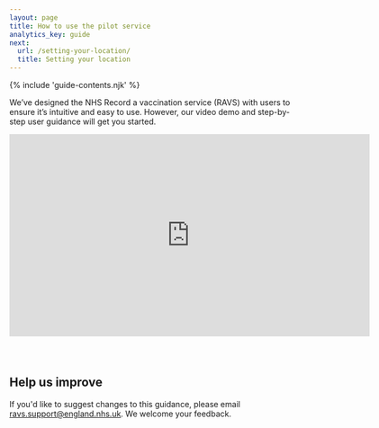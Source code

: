 ```yaml
---
layout: page
title: How to use the pilot service
analytics_key: guide
next:
  url: /setting-your-location/
  title: Setting your location
---
```


{% include 'guide-contents.njk' %}

We’ve designed the NHS Record a vaccination service (RAVS) with users to ensure it’s intuitive and easy to use. However, our video demo and step-by-step user guidance will get you started.

<iframe src="https://player.vimeo.com/video/955929964?h=323fc0f777" width="640" height="360" frameborder="0" allow="fullscreen; picture-in-picture" allowfullscreen style="margin-bottom: 40px;"></iframe>

## Help us improve

If you'd like to suggest changes to this guidance, please email [ravs.support@england.nhs.uk](mailto:ravs.support@england.nhs.uk). We welcome your feedback.
